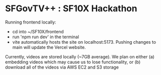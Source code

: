 # SFGovTV++ : SF10X Hackathon


Running frontend locally: 
- cd into ~/SF10X/frontend
- run 'npm run dev' in the terminal
- vite automatically hosts the site on localhost:5173. Pushing changes to main will update the Vercel website.
  
Currently, videos are stored locally (~7GB average). We plan on either (a) embedding videos which may cause us to lose functionality, or (b) download all of the videos via AWS EC2 and S3 storage
